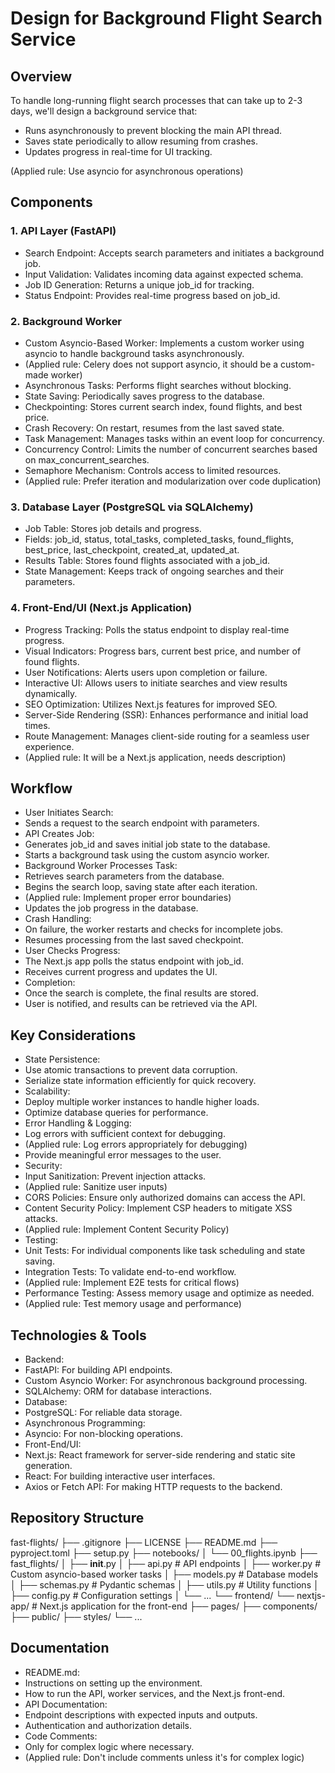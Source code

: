 
# Design for Background Flight Search Service

## Overview

To handle long-running flight search processes that can take up to 2-3 days, we'll design a background service that:

* Runs asynchronously to prevent blocking the main API thread.
* Saves state periodically to allow resuming from crashes.
* Updates progress in real-time for UI tracking.

(Applied rule: Use asyncio for asynchronous operations)

## Components

### 1. API Layer (FastAPI)

* Search Endpoint: Accepts search parameters and initiates a background job.
* Input Validation: Validates incoming data against expected schema.
* Job ID Generation: Returns a unique job_id for tracking.
* Status Endpoint: Provides real-time progress based on job_id.

### 2. Background Worker

* Custom Asyncio-Based Worker: Implements a custom worker using asyncio to handle background tasks asynchronously.
* (Applied rule: Celery does not support asyncio, it should be a custom-made worker)
* Asynchronous Tasks: Performs flight searches without blocking.
* State Saving: Periodically saves progress to the database.
* Checkpointing: Stores current search index, found flights, and best price.
* Crash Recovery: On restart, resumes from the last saved state.
* Task Management: Manages tasks within an event loop for concurrency.
* Concurrency Control: Limits the number of concurrent searches based on max_concurrent_searches.
* Semaphore Mechanism: Controls access to limited resources.
* (Applied rule: Prefer iteration and modularization over code duplication)

### 3. Database Layer (PostgreSQL via SQLAlchemy)

* Job Table: Stores job details and progress.
* Fields: job_id, status, total_tasks, completed_tasks, found_flights, best_price, last_checkpoint, created_at, updated_at.
* Results Table: Stores found flights associated with a job_id.
* State Management: Keeps track of ongoing searches and their parameters.

### 4. Front-End/UI (Next.js Application)

* Progress Tracking: Polls the status endpoint to display real-time progress.
* Visual Indicators: Progress bars, current best price, and number of found flights.
* User Notifications: Alerts users upon completion or failure.
* Interactive UI: Allows users to initiate searches and view results dynamically.
* SEO Optimization: Utilizes Next.js features for improved SEO.
* Server-Side Rendering (SSR): Enhances performance and initial load times.
* Route Management: Manages client-side routing for a seamless user experience.
* (Applied rule: It will be a Next.js application, needs description)

## Workflow

* User Initiates Search:
* Sends a request to the search endpoint with parameters.
* API Creates Job:
* Generates job_id and saves initial job state to the database.
* Starts a background task using the custom asyncio worker.
* Background Worker Processes Task:
* Retrieves search parameters from the database.
* Begins the search loop, saving state after each iteration.
* (Applied rule: Implement proper error boundaries)
* Updates the job progress in the database.
* Crash Handling:
* On failure, the worker restarts and checks for incomplete jobs.
* Resumes processing from the last saved checkpoint.
* User Checks Progress:
* The Next.js app polls the status endpoint with job_id.
* Receives current progress and updates the UI.
* Completion:
* Once the search is complete, the final results are stored.
* User is notified, and results can be retrieved via the API.

## Key Considerations

* State Persistence:
* Use atomic transactions to prevent data corruption.
* Serialize state information efficiently for quick recovery.
* Scalability:
* Deploy multiple worker instances to handle higher loads.
* Optimize database queries for performance.
* Error Handling & Logging:
* Log errors with sufficient context for debugging.
* (Applied rule: Log errors appropriately for debugging)
* Provide meaningful error messages to the user.
* Security:
* Input Sanitization: Prevent injection attacks.
* (Applied rule: Sanitize user inputs)
* CORS Policies: Ensure only authorized domains can access the API.
* Content Security Policy: Implement CSP headers to mitigate XSS attacks.
* (Applied rule: Implement Content Security Policy)
* Testing:
* Unit Tests: For individual components like task scheduling and state saving.
* Integration Tests: To validate end-to-end workflow.
* (Applied rule: Implement E2E tests for critical flows)
* Performance Testing: Assess memory usage and optimize as needed.
* (Applied rule: Test memory usage and performance)

## Technologies & Tools

* Backend:
* FastAPI: For building API endpoints.
* Custom Asyncio Worker: For asynchronous background processing.
* SQLAlchemy: ORM for database interactions.
* Database:
* PostgreSQL: For reliable data storage.
* Asynchronous Programming:
* Asyncio: For non-blocking operations.
* Front-End/UI:
* Next.js: React framework for server-side rendering and static site generation.
* React: For building interactive user interfaces.
* Axios or Fetch API: For making HTTP requests to the backend.

## Repository Structure

fast-flights/
├── .gitignore
├── LICENSE
├── README.md
├── pyproject.toml
├── setup.py
├── notebooks/
│   └── 00_flights.ipynb
├── fast_flights/
│   ├── __init__.py
│   ├── api.py          # API endpoints
│   ├── worker.py       # Custom asyncio-based worker tasks
│   ├── models.py       # Database models
│   ├── schemas.py      # Pydantic schemas
│   ├── utils.py        # Utility functions
│   ├── config.py       # Configuration settings
│   └── ...
└── frontend/
    └── nextjs-app/     # Next.js application for the front-end
        ├── pages/
        ├── components/
        ├── public/
        ├── styles/
        └── ...


## Documentation

* README.md:
* Instructions on setting up the environment.
* How to run the API, worker services, and the Next.js front-end.
* API Documentation:
* Endpoint descriptions with expected inputs and outputs.
* Authentication and authorization details.
* Code Comments:
* Only for complex logic where necessary.
* (Applied rule: Don't include comments unless it's for complex logic)
